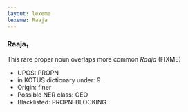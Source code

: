 ```yaml
---
layout: lexeme
lexeme: Raaja
---
```


###  Raaja₁

This rare proper noun overlaps more common *Raaja* (FIXME)
* UPOS:  PROPN
* in KOTUS dictionary under:  9
* Origin:  finer
* Possible NER class:  GEO
* Blacklisted:  PROPN-BLOCKING

